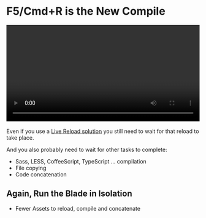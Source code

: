 # F5/Cmd+R is the New Compile

<video style="width: 100%" controls data-autoplay>
  <source src="../video/gmail-reload.mp4" type="video/mp4">
  <source src="../video/gmail-reload.webm" type="video/webm">
  <img src="../img/caplin-noir.png" />
</video>

Even if you use a [Live Reload solution]() you still need to wait for that reload
to take place.

And you also probably need to wait for other tasks to complete:

* Sass, LESS, CoffeeScript, TypeScript ... compilation
* File copying
* Code concatenation

## Again, Run the Blade in Isolation

* Fewer Assets to reload, compile and concatenate
